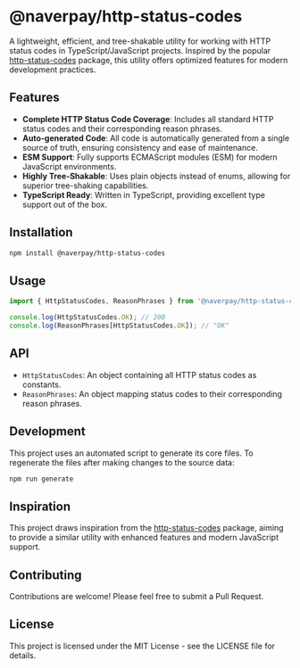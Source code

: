 # @naverpay/http-status-codes

A lightweight, efficient, and tree-shakable utility for working with HTTP status codes in TypeScript/JavaScript projects. Inspired by the popular [http-status-codes](https://github.com/prettymuchbryce/http-status-codes) package, this utility offers optimized features for modern development practices.

## Features

- **Complete HTTP Status Code Coverage**: Includes all standard HTTP status codes and their corresponding reason phrases.
- **Auto-generated Code**: All code is automatically generated from a single source of truth, ensuring consistency and ease of maintenance.
- **ESM Support**: Fully supports ECMAScript modules (ESM) for modern JavaScript environments.
- **Highly Tree-Shakable**: Uses plain objects instead of enums, allowing for superior tree-shaking capabilities.
- **TypeScript Ready**: Written in TypeScript, providing excellent type support out of the box.

## Installation

```bash
npm install @naverpay/http-status-codes
```

## Usage

```ts
import { HttpStatusCodes, ReasonPhrases } from '@naverpay/http-status-codes';

console.log(HttpStatusCodes.OK); // 200
console.log(ReasonPhrases[HttpStatusCodes.OK]); // "OK"
```

## API

- `HttpStatusCodes`: An object containing all HTTP status codes as constants.
- `ReasonPhrases`: An object mapping status codes to their corresponding reason phrases.

## Development

This project uses an automated script to generate its core files. To regenerate the files after making changes to the source data:

```bash
npm run generate
```

## Inspiration

This project draws inspiration from the [http-status-codes](https://github.com/prettymuchbryce/http-status-codes) package, aiming to provide a similar utility with enhanced features and modern JavaScript support.

## Contributing

Contributions are welcome! Please feel free to submit a Pull Request.

## License

This project is licensed under the MIT License - see the LICENSE file for details.
